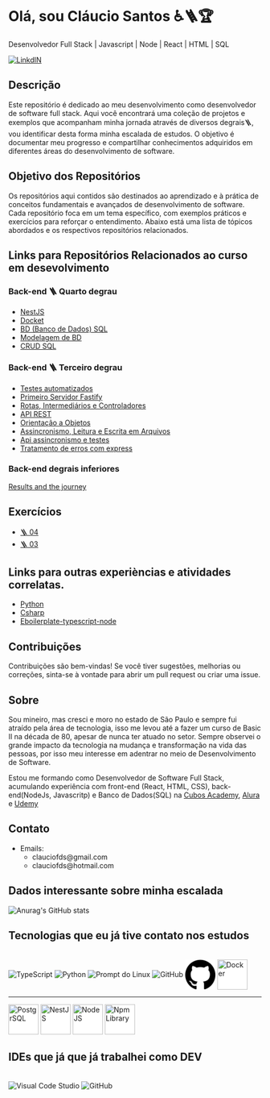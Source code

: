 # Olá, sou Cláucio Santos ♿🪜🏆

Desenvolvedor Full Stack | Javascript | Node | React | HTML | SQL

[![LinkdIN](https://img.shields.io/badge/LinkedIn-0077B5?style=for-the-badge&logo=linkedin&logoColor=white)](https://www.linkedin.com/in/claucio-f-d-dos-santos-a2b46532/)

## Descrição

Este repositório é dedicado ao meu desenvolvimento como desenvolvedor de software full stack. Aqui você encontrará uma coleção de projetos e exemplos que acompanham minha jornada através de diversos degrais🪜, vou identificar desta forma minha escalada de estudos. O objetivo é documentar meu progresso e compartilhar conhecimentos adquiridos em diferentes áreas do desenvolvimento de software.

## Objetivo dos Repositórios

Os repositórios aqui contidos são destinados ao aprendizado e à prática de conceitos fundamentais e avançados de desenvolvimento de software. Cada repositório foca em um tema específico, com exemplos práticos e exercícios para reforçar o entendimento. Abaixo está uma lista de tópicos abordados e os respectivos repositórios relacionados.

## Links para Repositórios Relacionados ao curso em desevolvimento

### Back-end 🪜 Quarto degrau
- [NestJS](https://github.com/Clauciofds/TypeScript-newJorney/tree/main/modulo_04/aulas/12-introducao-nest-js)
- [Docket](https://github.com/Clauciofds/Intruducao_Type_Script/tree/main/modulo_04/aulas/01-introducao_docker_dockerCompose)
- [BD (Banco de Dados) SQL](https://github.com/Clauciofds/TypeScript-Journey/tree/main/modulo_04/aulas/03-consulta_SQL)
- [Modelagem de BD](https://github.com/Clauciofds/Intruducao_Type_Script/tree/main/modulo_04/aulas/04-modelagem_de_dados)
- [CRUD SQL](https://github.com/Clauciofds/Intruducao_Type_Script/tree/main/modulo_04/aulas/05-crud_sql)

### Back-end 🪜 Terceiro degrau
- [Testes automatizados](https://github.com/Clauciofds/TypeScript-Journey/tree/main/modulo_03/aulas/01-testes_automatizados)
- [Primeiro Servidor Fastify](https://github.com/Clauciofds/Intruducao_Type_Script/tree/main/modulo_03/aulas/02-primeiro_servidor_fastify)
- [Rotas, Intermediários e Controladores](https://github.com/Clauciofds/Intruducao_Type_Script/tree/main/modulo_03/aulas/04-rotas_itermediaria_controladores)
- [API REST](https://github.com/Clauciofds/Intruducao_Type_Script/tree/main/modulo_03/aulas/05-api_rest)
- [Orientação a Objetos](https://github.com/Clauciofds/Intruducao_Type_Script/tree/main/modulo_03/aulas/06-orientacao_objetos)
- [Assincronismo, Leitura e Escrita em Arquivos](https://github.com/Clauciofds/Intruducao_Type_Script/tree/main/modulo_03/aulas/08-assincronismo_leteitura_escrita_arq)
- [Api assincronismo e testes](https://github.com/Clauciofds/Intruducao_Type_Script/tree/main/modulo_03/aulas/09-api_assincronismo_testes)
- [Tratamento de erros com express](https://github.com/Clauciofds/Intruducao_Type_Script/tree/main/modulo_03/aulas/10-tratamento_de_erros_heran%C3%A7a_polimorfismo)

### Back-end degrais inferiores

[Results and the journey](https://github.com/Clauciofds/TypeScript-newJorney/tree/main)


## Exercícios
- [🪜 04](https://github.com/Clauciofds/TypeScript-newJorney/tree/main/modulo_04/exercicios)
- [🪜 03](https://github.com/Clauciofds/Intruducao_Type_Script/tree/main/modulo_03/exercicios)


## Links para outras experièncias e atividades correlatas.
- [Python](https://github.com/Clauciofds/Curso_Python_Introducao)
- [Csharp](https://github.com/Clauciofds/CSharp_Intruducao)
- [Eboilerplate-typescript-node ](https://github.com/Clauciofds/boilerplate-typescript-node)



## Contribuições

Contribuições são bem-vindas! Se você tiver sugestões, melhorias ou correções, sinta-se à vontade para abrir um pull request ou criar uma issue.

## Sobre

Sou mineiro, mas cresci e moro no estado de São Paulo e sempre fui atraído pela área de tecnologia, isso me levou até a fazer um curso de Basic II na década de 80, apesar de nunca ter atuado no setor. Sempre observei o grande impacto da tecnologia na mudança e transformação na vida das pessoas, por isso meu interesse em adentrar no meio de Desenvolvimento de Software.

Estou me formando como Desenvolvedor de Software Full Stack, acumulando experiência com front-end (React, HTML, CSS), back-end(NodeJs, Javascritp) e Banco de Dados(SQL)
na [Cubos Academy](https://cubos.academy/), [Alura](https://www.alura.com.br/) e [Udemy](https://www.udemy.com/pt/)

## Contato

- Emails: 
  - <div>clauciofds@gmail.com
  - <div>clauciofds@hotmail.com





## Dados interessante sobre minha escalada

![Anurag's GitHub stats](https://github-readme-stats.vercel.app/api?username=Clauciofds&show_icons=true&theme=radical)


## Tecnologias que eu já tive contato nos estudos
<div style="display: inline_block"><br/>
  <img align="center" alt="TypeScript" width="60" height="60" title="Type Script" src="https://cdn.jsdelivr.net/gh/devicons/devicon@latest/icons/typescript/typescript-plain.svg" />
  <img align="center" alt="Python" width="60" height="60" title="Python" style="background-color: #FFf;" src="https://cdn.jsdelivr.net/gh/devicons/devicon@latest/icons/python/python-original-wordmark.svg" />
  <img align="center" alt="Prompt do Linux" width="60" height="60" style="background-color: #FFFFFF;"  title="Prompt Linux" style="background-color: #4169;" src="https://cdn.jsdelivr.net/gh/devicons/devicon@latest/icons/linux/linux-original.svg" />
  <img align="center" alt="GitHub" width="60" height="60" title="GitHub" style="background-color: #FFFFFF;" src="https://cdn.jsdelivr.net/gh/devicons/devicon@latest/icons/github/github-original-wordmark.svg" />
  <img title="Github" align="center" width="60" style="background-color: #FFFFFF;" height="60" src=./icons/github.svg />
  
  <img title="Docker" align="center" width="60" height="60" style="background-color: #FFFFFF;" src="https://cdn.jsdelivr.net/gh/devicons/devicon@latest/icons/docker/docker-original-wordmark.svg" />

  -------------------------------------
  <img title="PostgrSQL" aling="center" width="60" height="60" style="background-color: #FFFFFF;"  src="https://cdn.jsdelivr.net/gh/devicons/devicon@latest/icons/postgresql/postgresql-plain-wordmark.svg" />
  <img title="NestJS" aling="center" width="60" height="60" style="background-color: #FFFFFF;"  src="https://cdn.jsdelivr.net/gh/devicons/devicon@latest/icons/nestjs/nestjs-original.svg" />
  <img title="NodeJS" aling="center" width="60" height="60" style="background-color: #FFFFFF;"  src="https://cdn.jsdelivr.net/gh/devicons/devicon@latest/icons/nodejs/nodejs-plain-wordmark.svg" />
  <img title="Npm Library" aling="center" width="60" height="60" style="background-color: #FFFFFF;"  src="https://cdn.jsdelivr.net/gh/devicons/devicon@latest/icons/npm/npm-original-wordmark.svg" />

</div>




## IDEs que já que já trabalhei como DEV
<div style="display: inline_block"><br/>
<img align="center" alt="Visual Code Studio" width="60" height="60" title="Visual Code Studio" src="https://cdn.jsdelivr.net/gh/devicons/devicon@latest/icons/visualstudio/visualstudio-original.svg" />
<img align="center" alt="GitHub" width="60" height="60" title="Pycharm" src="https://cdn.jsdelivr.net/gh/devicons/devicon@latest/icons/pycharm/pycharm-original.svg" />
</div><br/>